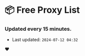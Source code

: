 # :package: Free Proxy List
### Updated every 15 minutes.

- Last updated: `2024-07-12 04:32`

:heart:
